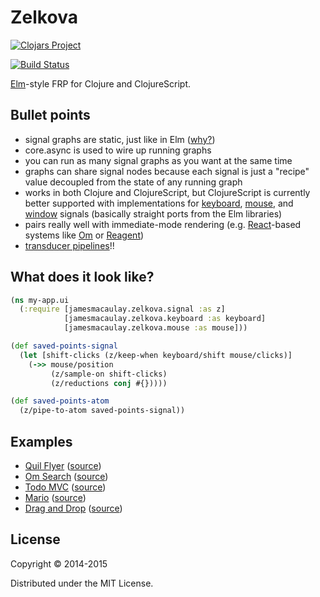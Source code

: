 # Zelkova

[![Clojars Project](http://clojars.org/jamesmacaulay/zelkova/latest-version.svg)](http://clojars.org/jamesmacaulay/zelkova)

[![Build Status](https://travis-ci.org/jamesmacaulay/zelkova.svg)](https://travis-ci.org/jamesmacaulay/zelkova)

[Elm](http://elm-lang.org/)-style FRP for Clojure and ClojureScript.

## Bullet points

* signal graphs are static, just like in Elm ([why?](https://www.youtube.com/watch?v=Agu6jipKfYw))
* core.async is used to wire up running graphs
* you can run as many signal graphs as you want at the same time
* graphs can share signal nodes because each signal is just a "recipe" value decoupled from the state of any running graph
* works in both Clojure and ClojureScript, but ClojureScript is currently better supported with implementations for [keyboard](https://github.com/jamesmacaulay/zelkova/blob/master/src/cljx/jamesmacaulay/zelkova/keyboard.cljx), [mouse](https://github.com/jamesmacaulay/zelkova/blob/master/src/cljx/jamesmacaulay/zelkova/mouse.cljx), and [window](https://github.com/jamesmacaulay/zelkova/blob/master/src/cljx/jamesmacaulay/zelkova/window.cljx) signals (basically straight ports from the Elm libraries)
* pairs really well with immediate-mode rendering (e.g. [React](http://facebook.github.io/react/)-based systems like [Om](https://github.com/swannodette/om) or [Reagent](http://holmsand.github.io/reagent/))
* [transducer pipelines](https://github.com/jamesmacaulay/zelkova/blob/05a5a5a4e064313424957ba9b465b36070ceb31a/test/cljx/jamesmacaulay/zelkova/signal_test.cljx#L384-L434)!!

## What does it look like?

```clojure
(ns my-app.ui
  (:require [jamesmacaulay.zelkova.signal :as z]
            [jamesmacaulay.zelkova.keyboard :as keyboard]
            [jamesmacaulay.zelkova.mouse :as mouse]))

(def saved-points-signal
  (let [shift-clicks (z/keep-when keyboard/shift mouse/clicks)]
    (->> mouse/position
         (z/sample-on shift-clicks)
         (z/reductions conj #{}))))

(def saved-points-atom
  (z/pipe-to-atom saved-points-signal))
```

## Examples

* [Quil Flyer](http://jamesmacaulay.github.io/zelkova-quil-flyer/resources/public/index.html) ([source](https://github.com/jamesmacaulay/zelkova-quil-flyer))
* [Om Search](http://jamesmacaulay.github.io/zelkova-om-searcher/resources/public/index.html) ([source](https://github.com/jamesmacaulay/zelkova-om-searcher))
* [Todo MVC](http://jamesmacaulay.github.io/zelkova-todomvc/) ([source](https://github.com/jamesmacaulay/zelkova-todomvc/blob/master/src/cljs/zelkova_todomvc/core.cljs))
* [Mario](http://jamesmacaulay.github.io/zelkova/examples/mario/resources/public/) ([source](https://github.com/jamesmacaulay/zelkova/blob/gh-pages/examples/mario/src/mario/core.cljs))
* [Drag and Drop](http://jamesmacaulay.github.io/zelkova/examples/drag_and_drop/resources/public/) ([source](https://github.com/jamesmacaulay/zelkova/blob/gh-pages/examples/drag_and_drop/src/drag_and_drop/core.cljs))

## License

Copyright © 2014-2015

Distributed under the MIT License.
